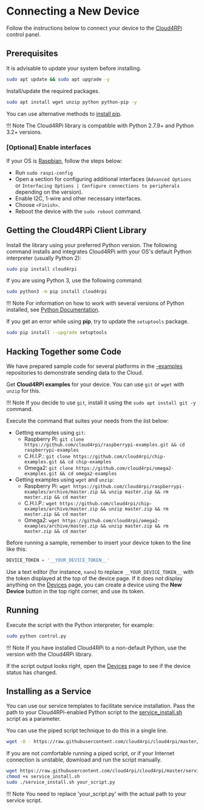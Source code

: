# Connecting a New Device

Follow the instructions below to connect your device to the [Cloud4RPi](https://cloud4rpi.io) control panel.

## Prerequisites

It is advisable to update your system before installing.

```sh
sudo apt update && sudo apt upgrade -y
```

Install/update the required packages.

```sh
sudo apt install wget unzip python python-pip -y
```

You can use alternative methods to [install pip](https://pip.pypa.io/en/stable/installing.html).

!!! Note
    The Cloud4RPi library is compatible with Python 2.7.9+ and Python 3.2+ versions.


### [Optional] Enable interfaces
If your OS is [Raspbian](https://www.raspberrypi.org/downloads/raspbian/), follow the steps below:

- Run `sudo raspi-config`
- Open a section for configuring additional interfaces (`Advanced Options` or `Interfacing Options | Configure connections to peripherals` depending on the version).
- Enable I2C, 1-wire and other necessary interfaces.
- Choose `<Finish>`.
- Reboot the device with the `sudo reboot` command.


## Getting the Cloud4RPi Client Library

Install the library using your preferred Python version. The following command installs and integrates Cloud4RPi with your OS's default Python interpreter (usually Python 2):

```sh
sudo pip install cloud4rpi
```

If you are using Python 3, use the following command:

```sh
sudo python3 -m pip install cloud4rpi
```

!!! Note
    For information on how to work with several versions of Python installed, see [Python Documentation](https://docs.python.org/3/installing/).

If you get an error while using **pip**, try to update the `setuptools` package.

```sh
sudo pip install --upgrade setuptools
```

## Hacking Together some Code

We have prepared sample code for several platforms in the [-examples](https://github.com/cloud4rpi) repositories to demonstrate sending data to the Cloud.

Get **Cloud4RPi examples** for your device. You can use `git` or `wget` with `unzip` for this. 

!!! Note
    If you decide to use `git`, install it using the `sudo apt install git -y` command.

Execute the command that suites your needs from the list below:

- Getting examples using `git`:
    - Raspberry Pi: `git clone https://github.com/cloud4rpi/raspberrypi-examples.git && cd raspberrypi-examples`
    - C.H.I.P.: `git clone https://github.com/cloud4rpi/chip-examples.git && cd chip-examples`
    - Omega2: `git clone https://github.com/cloud4rpi/omega2-examples.git && cd omega2-examples`
- Getting examples using `wget` and `unzip`:
    - Raspberry Pi: `wget https://github.com/cloud4rpi/raspberrypi-examples/archive/master.zip && unzip master.zip && rm master.zip && cd master`
    - C.H.I.P.: `wget https://github.com/cloud4rpi/chip-examples/archive/master.zip && unzip master.zip && rm master.zip && cd master`
    - Omega2: `wget https://github.com/cloud4rpi/omega2-examples/archive/master.zip && unzip master.zip && rm master.zip && cd master`

Before running a sample, remember to insert your device token to the line like this:

``` python
DEVICE_TOKEN = '__YOUR_DEVICE_TOKEN__'
```

Use a text editor (for instance, `nano`) to replace `__YOUR_DEVICE_TOKEN__` with the token displayed at the top of the device page. If it does not display anything on the [Devices](https://cloud4rpi.io/devices) page, you can create a device using the **New Device** button in the top right corner, and use its token.


## Running

Execute the script with the Python interpreter, for example:

```sh
sudo python control.py
```

!!! Note
    If you have installed Cloud4RPi to a non-default Python, use the version with the Cloud4RPi library.

If the script output looks right, open the [Devices](https://cloud4rpi.io/devices) page to see if the device status has changed.


## Installing as a Service

You can use our service templates to facilitate service installation. Pass the path to your Cloud4RPi-enabled Python script to the [service_install.sh](https://github.com/cloud4rpi/cloud4rpi/blob/master/service_install.sh) script as a parameter.

You can use the piped script technique to do this in a single line.

```sh
wget -O - https://raw.githubusercontent.com/cloud4rpi/cloud4rpi/master/service_install.sh | sudo bash -s your_script.py
```

If you are not comfortable running a piped script, or if your Internet connection is unstable, download and run the script manually.

```sh
wget https://raw.githubusercontent.com/cloud4rpi/cloud4rpi/master/service_install.sh
chmod +x service_install.sh
sudo ./service_install.sh your_script.py
```

!!! Note
    You need to replace 'your_script.py' with the actual path to your service script.
